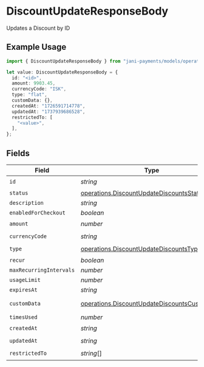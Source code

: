 # DiscountUpdateResponseBody

Updates a Discount by ID

## Example Usage

```typescript
import { DiscountUpdateResponseBody } from "jani-payments/models/operations";

let value: DiscountUpdateResponseBody = {
  id: "<id>",
  amount: 9903.45,
  currencyCode: "ISK",
  type: "flat",
  customData: {},
  createdAt: "1726591714778",
  updatedAt: "1737939686528",
  restrictedTo: [
    "<value>",
  ],
};
```

## Fields

| Field                                                                                                        | Type                                                                                                         | Required                                                                                                     | Description                                                                                                  |
| ------------------------------------------------------------------------------------------------------------ | ------------------------------------------------------------------------------------------------------------ | ------------------------------------------------------------------------------------------------------------ | ------------------------------------------------------------------------------------------------------------ |
| `id`                                                                                                         | *string*                                                                                                     | :heavy_check_mark:                                                                                           | N/A                                                                                                          |
| `status`                                                                                                     | [operations.DiscountUpdateDiscountsStatus](../../models/operations/discountupdatediscountsstatus.md)         | :heavy_minus_sign:                                                                                           | N/A                                                                                                          |
| `description`                                                                                                | *string*                                                                                                     | :heavy_minus_sign:                                                                                           | N/A                                                                                                          |
| `enabledForCheckout`                                                                                         | *boolean*                                                                                                    | :heavy_minus_sign:                                                                                           | N/A                                                                                                          |
| `amount`                                                                                                     | *number*                                                                                                     | :heavy_check_mark:                                                                                           | N/A                                                                                                          |
| `currencyCode`                                                                                               | *string*                                                                                                     | :heavy_check_mark:                                                                                           | N/A                                                                                                          |
| `type`                                                                                                       | [operations.DiscountUpdateDiscountsType](../../models/operations/discountupdatediscountstype.md)             | :heavy_check_mark:                                                                                           | N/A                                                                                                          |
| `recur`                                                                                                      | *boolean*                                                                                                    | :heavy_minus_sign:                                                                                           | N/A                                                                                                          |
| `maxRecurringIntervals`                                                                                      | *number*                                                                                                     | :heavy_minus_sign:                                                                                           | N/A                                                                                                          |
| `usageLimit`                                                                                                 | *number*                                                                                                     | :heavy_minus_sign:                                                                                           | N/A                                                                                                          |
| `expiresAt`                                                                                                  | *string*                                                                                                     | :heavy_minus_sign:                                                                                           | N/A                                                                                                          |
| `customData`                                                                                                 | [operations.DiscountUpdateDiscountsCustomData](../../models/operations/discountupdatediscountscustomdata.md) | :heavy_check_mark:                                                                                           | Any valid JSON value                                                                                         |
| `timesUsed`                                                                                                  | *number*                                                                                                     | :heavy_minus_sign:                                                                                           | N/A                                                                                                          |
| `createdAt`                                                                                                  | *string*                                                                                                     | :heavy_check_mark:                                                                                           | N/A                                                                                                          |
| `updatedAt`                                                                                                  | *string*                                                                                                     | :heavy_check_mark:                                                                                           | N/A                                                                                                          |
| `restrictedTo`                                                                                               | *string*[]                                                                                                   | :heavy_check_mark:                                                                                           | N/A                                                                                                          |